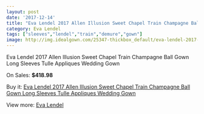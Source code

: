 ```yaml
---
layout: post
date: '2017-12-14'
title: "Eva Lendel 2017 Allen Illusion Sweet Chapel Train Champagne Ball Gown Long Sleeves Tulle Appliques Wedding Gown"
category: Eva Lendel
tags: ["sleeves","lendel","train","demure","gown"]
image: http://img.idealgown.com/25347-thickbox_default/eva-lendel-2017-allen-illusion-sweet-chapel-train-champagne-ball-gown-long-sleeves-tulle-appliques-wedding-gown.jpg
---
```

Eva Lendel 2017 Allen Illusion Sweet Chapel Train Champagne Ball Gown Long Sleeves Tulle Appliques Wedding Gown

On Sales: **$418.98**
<a href="https://www.idealgown.com/en/eva-lendel/9946-eva-lendel-2017-allen-illusion-sweet-chapel-train-champagne-ball-gown-long-sleeves-tulle-appliques-wedding-gown.html"><amp-img layout="responsive" width="600" height="600" src="//img.idealgown.com/25347-thickbox_default/eva-lendel-2017-allen-illusion-sweet-chapel-train-champagne-ball-gown-long-sleeves-tulle-appliques-wedding-gown.jpg" alt="Eva Lendel 2017 Allen Illusion Sweet Chapel Train Champagne Ball Gown Long Sleeves Tulle Appliques Wedding Gown 0" /></a>
<a href="https://www.idealgown.com/en/eva-lendel/9946-eva-lendel-2017-allen-illusion-sweet-chapel-train-champagne-ball-gown-long-sleeves-tulle-appliques-wedding-gown.html"><amp-img layout="responsive" width="600" height="600" src="//img.idealgown.com/25353-thickbox_default/eva-lendel-2017-allen-illusion-sweet-chapel-train-champagne-ball-gown-long-sleeves-tulle-appliques-wedding-gown.jpg" alt="Eva Lendel 2017 Allen Illusion Sweet Chapel Train Champagne Ball Gown Long Sleeves Tulle Appliques Wedding Gown 1" /></a>
<a href="https://www.idealgown.com/en/eva-lendel/9946-eva-lendel-2017-allen-illusion-sweet-chapel-train-champagne-ball-gown-long-sleeves-tulle-appliques-wedding-gown.html"><amp-img layout="responsive" width="600" height="600" src="//img.idealgown.com/25352-thickbox_default/eva-lendel-2017-allen-illusion-sweet-chapel-train-champagne-ball-gown-long-sleeves-tulle-appliques-wedding-gown.jpg" alt="Eva Lendel 2017 Allen Illusion Sweet Chapel Train Champagne Ball Gown Long Sleeves Tulle Appliques Wedding Gown 2" /></a>
<a href="https://www.idealgown.com/en/eva-lendel/9946-eva-lendel-2017-allen-illusion-sweet-chapel-train-champagne-ball-gown-long-sleeves-tulle-appliques-wedding-gown.html"><amp-img layout="responsive" width="600" height="600" src="//img.idealgown.com/25351-thickbox_default/eva-lendel-2017-allen-illusion-sweet-chapel-train-champagne-ball-gown-long-sleeves-tulle-appliques-wedding-gown.jpg" alt="Eva Lendel 2017 Allen Illusion Sweet Chapel Train Champagne Ball Gown Long Sleeves Tulle Appliques Wedding Gown 3" /></a>
<a href="https://www.idealgown.com/en/eva-lendel/9946-eva-lendel-2017-allen-illusion-sweet-chapel-train-champagne-ball-gown-long-sleeves-tulle-appliques-wedding-gown.html"><amp-img layout="responsive" width="600" height="600" src="//img.idealgown.com/25350-thickbox_default/eva-lendel-2017-allen-illusion-sweet-chapel-train-champagne-ball-gown-long-sleeves-tulle-appliques-wedding-gown.jpg" alt="Eva Lendel 2017 Allen Illusion Sweet Chapel Train Champagne Ball Gown Long Sleeves Tulle Appliques Wedding Gown 4" /></a>
<a href="https://www.idealgown.com/en/eva-lendel/9946-eva-lendel-2017-allen-illusion-sweet-chapel-train-champagne-ball-gown-long-sleeves-tulle-appliques-wedding-gown.html"><amp-img layout="responsive" width="600" height="600" src="//img.idealgown.com/25349-thickbox_default/eva-lendel-2017-allen-illusion-sweet-chapel-train-champagne-ball-gown-long-sleeves-tulle-appliques-wedding-gown.jpg" alt="Eva Lendel 2017 Allen Illusion Sweet Chapel Train Champagne Ball Gown Long Sleeves Tulle Appliques Wedding Gown 5" /></a>
<a href="https://www.idealgown.com/en/eva-lendel/9946-eva-lendel-2017-allen-illusion-sweet-chapel-train-champagne-ball-gown-long-sleeves-tulle-appliques-wedding-gown.html"><amp-img layout="responsive" width="600" height="600" src="//img.idealgown.com/25348-thickbox_default/eva-lendel-2017-allen-illusion-sweet-chapel-train-champagne-ball-gown-long-sleeves-tulle-appliques-wedding-gown.jpg" alt="Eva Lendel 2017 Allen Illusion Sweet Chapel Train Champagne Ball Gown Long Sleeves Tulle Appliques Wedding Gown 6" /></a>

Buy it: [Eva Lendel 2017 Allen Illusion Sweet Chapel Train Champagne Ball Gown Long Sleeves Tulle Appliques Wedding Gown](https://www.idealgown.com/en/eva-lendel/9946-eva-lendel-2017-allen-illusion-sweet-chapel-train-champagne-ball-gown-long-sleeves-tulle-appliques-wedding-gown.html "Eva Lendel 2017 Allen Illusion Sweet Chapel Train Champagne Ball Gown Long Sleeves Tulle Appliques Wedding Gown")

View more: [Eva Lendel](https://www.idealgown.com/en/172-eva-lendel "Eva Lendel")